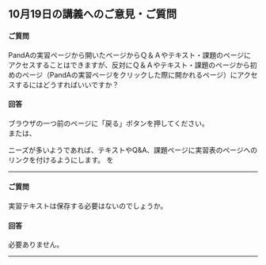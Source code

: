 
10月19日の講義へのご意見・ご質問
---

#### ご質問

PandAの実習ページから開いたページからＱ＆Ａやテキスト・課題のページにアクセスすることはできますが、反対にＱ＆Ａやテキスト・課題のページから初めのページ（PandAの実習ページをクリックした際に開かれるページ）にアクセスするにはどうすればいいですか？


#### 回答
ブラウザの一つ前のページに「戻る」ボタンを押してください。  
または、

ニーズが多いようであれば、テキストやQ&A、課題ページに実習表のページへのリンクを付けるようにします。
を

---
#### ご質問
実習テキストは保存する必要はないのでしょうか。

#### 回答
必要ありません。

---
